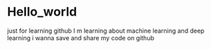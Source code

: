 # Hello_world
just for learning github
I m learning about machine learning and deep learning
i wanna save and share my code on github

